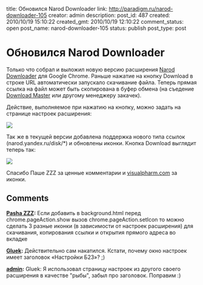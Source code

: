 title: Обновился Narod Downloader
link: http://paradigm.ru/narod-downloader-105
creator: admin
description:
post_id: 487
created: 2010/10/19 15:10:22
created_gmt: 2010/10/19 12:10:22
comment_status: open
post_name: narod-downloader-105
status: publish
post_type: post

# Обновился Narod Downloader

Только что собрал и выложил новую версию расширения [Narod Downloader](http://b23.ru/eyzp) для Google Chrome. Раньше нажатие на кнопку Download в строке URL автоматически запускало скачивание файла. Теперь прямая ссылка на файл может быть скопирована в буфер обмена (на съедение [Download Master](http://westbyte.com/dm/) или другому менеджеру закачек).

Действие, выполняемое при нажатию на кнопку, можно задать на странице настроек расширения:

![](/media/2010/10/19_1531.png)

Так же в текущей версии добавлена поддержка нового типа ссылок (narod.yandex.ru/disk/*) и обновлены иконки. Кнопка Download выглядит теперь так:

![](/media/2010/10/19_1520.png)

Спасибо Паше ZZZ за ценные комментарии и [visualpharm.com](http://visualpharm.com/) за иконки.

## Comments

**[Pasha ZZZ](#48068 "2010/10/19 17:55:07"):** Если добавить в background.html перед chrome.pageAction.show вызов chrome.pageAction.setIcon то можно сделать 3 разные иконки (в зависимости от настроек расширения) для скачивания, копирования ссылки и открытия прямого адреса во вкладке

**[Gluek](#48173 "2010/10/24 00:30:12"):** Действительно сам накатился. Кстати, почему окно настроек имеет заголовок «Настройки Б23»? ;)

**[admin](#48190 "2010/10/24 12:35:07"):** Gluek: Я использовал страницу настроек из другого своего расширения в качестве "рыбы", забыл про заголовок. Поправим :)

